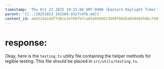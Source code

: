 ```yaml
---
timestamp: 'Thu Oct 23 2025 19:15:04 GMT-0400 (Eastern Daylight Time)'
parent: '[[../20251023_191504.9327c4fb.md]]'
content_id: ab922da1497fd8ce3ef09fb7ca85e0509613609f88d6a05848d58bc7493ef49c
---
```


# response:

Okay, here is the `testing.ts` utility file containing the helper methods for legible testing. This file should be placed in `src/utils/testing.ts`.
